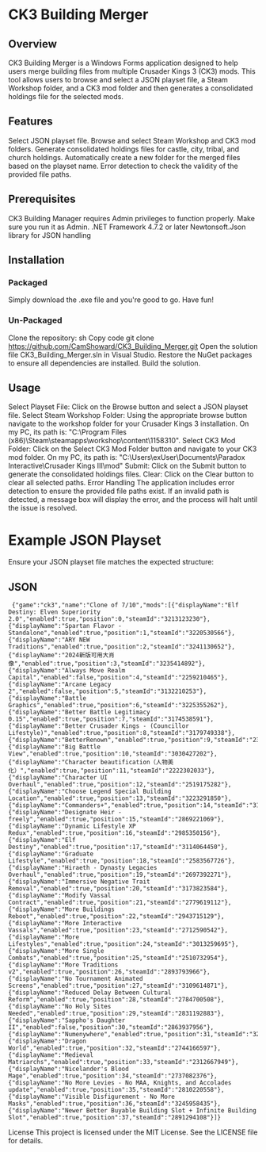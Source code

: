 # CK3 Building Merger
## Overview
CK3 Building Merger is a Windows Forms application designed to help users merge building files from multiple Crusader Kings 3 (CK3) mods. This tool allows users to browse and select a JSON playset file, a Steam Workshop folder, and a CK3 mod folder and then generates a consolidated holdings file for the selected mods.

## Features
Select JSON playset file.
Browse and select Steam Workshop and CK3 mod folders.
Generate consolidated holdings files for castle, city, tribal, and church holdings.
Automatically create a new folder for the merged files based on the playset name.
Error detection to check the validity of the provided file paths.
## Prerequisites
CK3 Building Manager requires Admin privileges to function properly. Make sure you run it as Admin.
.NET Framework 4.7.2 or later
Newtonsoft.Json library for JSON handling
## Installation
### Packaged
Simply download the .exe file and you're good to go. Have fun!
### Un-Packaged
Clone the repository:
sh
Copy code
git clone https://github.com/CamShoward/CK3_Building_Merger.git
Open the solution file CK3_Building_Merger.sln in Visual Studio.
Restore the NuGet packages to ensure all dependencies are installed.
Build the solution.
## Usage
Select Playset File:
Click on the Browse button and select a JSON playset file.
Select Steam Workshop Folder:
Using the appropriate browse button navigate to the workshop folder for your Crusader Kings 3 installation. On my PC, its path is: "C:\Program Files (x86)\Steam\steamapps\workshop\content\1158310".
Select CK3 Mod Folder:
Click on the Select CK3 Mod Folder button and navigate to your CK3 mod folder. On my PC, its path is: "C:\Users\exUser\Documents\Paradox Interactive\Crusader Kings III\mod"
Submit:
Click on the Submit button to generate the consolidated holdings files.
Clear:
Click on the Clear button to clear all selected paths.
Error Handling
The application includes error detection to ensure the provided file paths exist. If an invalid path is detected, a message box will display the error, and the process will halt until the issue is resolved.

# Example JSON Playset
Ensure your JSON playset file matches the expected structure:

## JSON
```
 {"game":"ck3","name":"Clone of 7/10","mods":[{"displayName":"Elf Destiny: Elven Superiority 2.0","enabled":true,"position":0,"steamId":"3213123230"},{"displayName":"Spartan Flavor - Standalone","enabled":true,"position":1,"steamId":"3220530566"},{"displayName":"ARY NEW Traditions","enabled":true,"position":2,"steamId":"3241130652"},{"displayName":"2024新版可用大肖像","enabled":true,"position":3,"steamId":"3235414892"},{"displayName":"Always Move Realm Capital","enabled":false,"position":4,"steamId":"2259210465"},{"displayName":"Arcane Legacy 2","enabled":false,"position":5,"steamId":"3132210253"},{"displayName":"Battle Graphics","enabled":true,"position":6,"steamId":"3225355262"},{"displayName":"Better Battle Legitimacy 0.15","enabled":true,"position":7,"steamId":"3174538591"},{"displayName":"Better Crusader Kings - (Councillor Lifestyle)","enabled":true,"position":8,"steamId":"3179749338"},{"displayName":"BetterRenown","enabled":true,"position":9,"steamId":"2310894427"},{"displayName":"Big Battle View","enabled":true,"position":10,"steamId":"3030427202"},{"displayName":"Character beautification（人物美化）","enabled":true,"position":11,"steamId":"2222302033"},{"displayName":"Character UI Overhaul","enabled":true,"position":12,"steamId":"2519175282"},{"displayName":"Choose Legend Special Building Location","enabled":true,"position":13,"steamId":"3223291850"},{"displayName":"Commanders+","enabled":true,"position":14,"steamId":"3191893683"},{"displayName":"Designate Heir - freely","enabled":true,"position":15,"steamId":"2869221069"},{"displayName":"Dynamic Lifestyle XP Redux","enabled":true,"position":16,"steamId":"2985350156"},{"displayName":"Elf Destiny","enabled":true,"position":17,"steamId":"3114064450"},{"displayName":"Graduate Lifestyle","enabled":true,"position":18,"steamId":"2583567726"},{"displayName":"Hiraeth - Dynasty Legacies Overhaul","enabled":true,"position":19,"steamId":"2697392271"},{"displayName":"Immersive Negative Trait Removal","enabled":true,"position":20,"steamId":"3173823584"},{"displayName":"Modify Vassal Contract","enabled":true,"position":21,"steamId":"2779619112"},{"displayName":"More Buildings Reboot","enabled":true,"position":22,"steamId":"2943715129"},{"displayName":"More Interactive Vassals","enabled":true,"position":23,"steamId":"2712590542"},{"displayName":"More Lifestyles","enabled":true,"position":24,"steamId":"3013259695"},{"displayName":"More Single Combats","enabled":true,"position":25,"steamId":"2510732954"},{"displayName":"More Traditions v2","enabled":true,"position":26,"steamId":"2893793966"},{"displayName":"No Tournament Animated Screens","enabled":true,"position":27,"steamId":"3109614871"},{"displayName":"Reduced Delay Between Cultural Reform","enabled":true,"position":28,"steamId":"2784700508"},{"displayName":"No Holy Sites Needed","enabled":true,"position":29,"steamId":"2831192883"},{"displayName":"Sappho's Daughter II","enabled":false,"position":30,"steamId":"2863937956"},{"displayName":"Numenywhere","enabled":true,"position":31,"steamId":"3269656307"},{"displayName":"Dragon World","enabled":true,"position":32,"steamId":"2744166597"},{"displayName":"Medieval Matriarchs","enabled":true,"position":33,"steamId":"2312667949"},{"displayName":"Nicelander's Blood Mage","enabled":true,"position":34,"steamId":"2737082376"},{"displayName":"No More Levies - No MAA, Knights, and Accolades update","enabled":true,"position":35,"steamId":"2810220558"},{"displayName":"Visible Disfigurement - No More Masks","enabled":true,"position":36,"steamId":"3245958435"},{"displayName":"Newer Better Buyable Building Slot + Infinite Building Slot","enabled":true,"position":37,"steamId":"2891294108"}]}
```


License
This project is licensed under the MIT License. See the LICENSE file for details.
